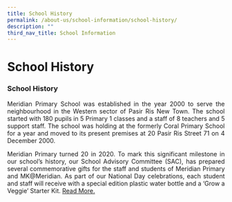 ```yaml
---
title: School History
permalink: /about-us/school-information/school-history/
description: ""
third_nav_title: School Information
---
```

School History
==============
### School History

<p align = "justify">Meridian Primary School was established in the year 2000 to serve the neighbourhood in the Western sector of Pasir Ris New Town. The school started with 180 pupils in 5 Primary 1 classes and a staff of 8 teachers and 5 support staff. The school was holding at the formerly Coral Primary School for a year and moved to its present premises at 20 Pasir Ris Street 71 on 4 December 2000.</p>

<p align = "justify">Meridian Primary turned 20 in 2020. To mark this significant milestone in our school’s history, our School Advisory Committee (SAC), has prepared several commemorative gifts for the staff and students of Meridian Primary and MK@Meridian. As part of our National Day celebrations, each student and staff will receive with a special edition plastic water bottle and a ‘Grow a Veggie’ Starter Kit. <a href = "https://www.meridianpri.moe.edu.sg/the-meridian-experience/20th-anniversary/">Read More.</a></p>